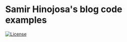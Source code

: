 # Samir Hinojosa's blog code examples
[![License](https://img.shields.io/badge/License-Apache%202.0-blue.svg)](https://opensource.org/licenses/Apache-2.0)